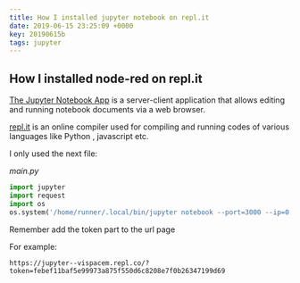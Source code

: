 ```yaml
---
title: How I installed jupyter notebook on repl.it
date: 2019-06-15 23:25:09 +0000
key: 20190615b
tags: jupyter
---
```


## How I installed node-red on repl.it

[The Jupyter Notebook App](https://jupyter.org/) is a server-client application that allows editing and running notebook documents via a web browser.

[repl.it](https://repl.it/) is an online compiler used for compiling and running codes of various languages like Python , javascript etc.

I only used the next file:

*main.py*

```python
import jupyter
import request
import os 
os.system('/home/runner/.local/bin/jupyter notebook --port=3000 --ip=0.0.0.0 --no-browser')
```

Remember add the token part to the url page

For example:

```
https://jupyter--vispacem.repl.co/?token=febef11baf5e99973a875f550d6c8208e7f0b26347199d69
```
